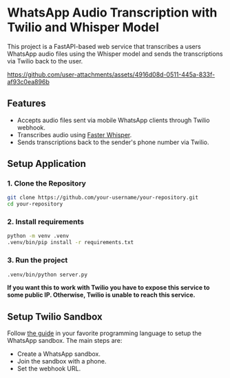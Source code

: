 # WhatsApp Audio Transcription with Twilio and Whisper Model

This project is a FastAPI-based web service that transcribes a users WhatsApp
audio files using the Whisper model and sends the transcriptions via Twilio back
to the user.

https://github.com/user-attachments/assets/4916d08d-0511-445a-833f-af93c0ea896b

## Features

- Accepts audio files sent via mobile WhatsApp clients through Twilio webhook.
- Transcribes audio using [Faster Whisper](https://github.com/SYSTRAN/faster-whisper).
- Sends transcriptions back to the sender's phone number via Twilio.

## Setup Application

### 1. Clone the Repository

```bash
git clone https://github.com/your-username/your-repository.git
cd your-repository
```

### 2. Install requirements

```bash
python -m venv .venv
.venv/bin/pip install -r requirements.txt
```

### 3. Run the project

```bash
.venv/bin/python server.py
```
**If you want this to work with Twilio you have to expose this service to some
public IP. Otherwise, Twilio is unable to reach this service.**

## Setup Twilio Sandbox

Follow [the guide](https://www.twilio.com/docs/whatsapp/sandbox) in your
favorite programming language to setup the WhatsApp sandbox. The main steps are:

- Create a WhatsApp sandbox.
- Join the sandbox with a phone.
- Set the webhook URL.
